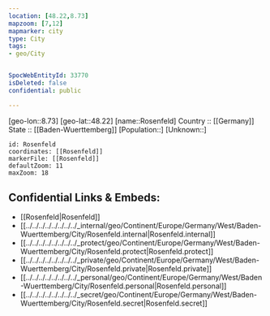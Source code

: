 ```yaml
---
location: [48.22,8.73] 
mapzoom: [7,12] 
mapmarker: city 
type: City
tags:
- geo/City


SpocWebEntityId: 33770
isDeleted: false
confidential: public

---
```

[geo-lon::8.73] 
[geo-lat::48.22] 
[name::Rosenfeld] 
Country :: [[Germany]]  
State :: [[Baden-Wuerttemberg]] 
[Population::] 
[Unknown::] 


```leaflet
id: Rosenfeld
coordinates: [[Rosenfeld]] 
markerFile: [[Rosenfeld]] 
defaultZoom: 11 
maxZoom: 18
```


## Confidential Links & Embeds: 
- [[Rosenfeld|Rosenfeld]]  
- [[../../../../../../../../_internal/geo/Continent/Europe/Germany/West/Baden-Wuerttemberg/City/Rosenfeld.internal|Rosenfeld.internal]] 
- [[../../../../../../../../_protect/geo/Continent/Europe/Germany/West/Baden-Wuerttemberg/City/Rosenfeld.protect|Rosenfeld.protect]] 
- [[../../../../../../../../_private/geo/Continent/Europe/Germany/West/Baden-Wuerttemberg/City/Rosenfeld.private|Rosenfeld.private]] 
- [[../../../../../../../../_personal/geo/Continent/Europe/Germany/West/Baden-Wuerttemberg/City/Rosenfeld.personal|Rosenfeld.personal]] 
- [[../../../../../../../../_secret/geo/Continent/Europe/Germany/West/Baden-Wuerttemberg/City/Rosenfeld.secret|Rosenfeld.secret]] 

